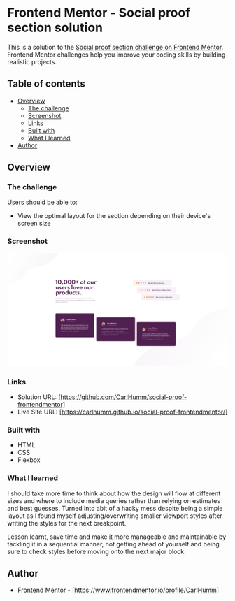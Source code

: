# Frontend Mentor - Social proof section solution

This is a solution to the [Social proof section challenge on Frontend Mentor](https://www.frontendmentor.io/challenges/social-proof-section-6e0qTv_bA). Frontend Mentor challenges help you improve your coding skills by building realistic projects. 

## Table of contents

- [Overview](#overview)
  - [The challenge](#the-challenge)
  - [Screenshot](#screenshot)
  - [Links](#links)
  - [Built with](#built-with)
  - [What I learned](#what-i-learned)
- [Author](#author)

## Overview

### The challenge

Users should be able to:

- View the optimal layout for the section depending on their device's screen size

### Screenshot

![](./screenshot.png)

### Links

- Solution URL: [https://github.com/CarlHumm/social-proof-frontendmentor]
- Live Site URL: [https://carlhumm.github.io/social-proof-frontendmentor/]


### Built with

- HTML
- CSS
- Flexbox

### What I learned

I should take more time to think about how the design will flow at different sizes and where to include media queries rather than relying on estimates and best guesses. Turned into abit of a hacky mess despite being a simple layout as I found myself adjusting/overwriting smaller viewport styles after writing the styles for the next breakpoint.

Lesson learnt, save time and make it more manageable and maintainable by tackling it in a sequential manner, not getting ahead of yourself and being sure to check styles before moving onto the next major block.



## Author
- Frontend Mentor - [https://www.frontendmentor.io/profile/CarlHumm]

